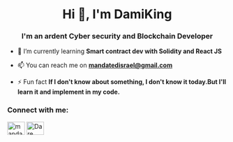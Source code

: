 <h1 align="center">Hi 👋, I'm DamiKing</h1>
<h3 align="center">I'm an ardent Cyber security and Blockchain Developer</h3>

- 🌱 I’m currently learning **Smart contract dev with Solidity and React JS**

- 📫 You can reach me on **mandatedisrael@gmail.com**

- ⚡ Fun fact **If I don't know about something, I don't know it today.But I'll learn it and implement in my code.**

<h3 align="left">Connect with me:</h3>
<p align="left">
<a href="https://twitter.com/mandatedisrael" target="blank"><img align="center" src="https://raw.githubusercontent.com/rahuldkjain/github-profile-readme-generator/master/src/images/icons/Social/twitter.svg" alt="mandatedisrael" height="30" width="40" /></a>
<a href="https://www.linkedin.com/in/dare-israel/" target="blank"><img align="center" src="https://raw.githubusercontent.com/rahuldkjain/github-profile-readme-generator/master/src/images/icons/Social/linked-in-alt.svg" alt="Dare afolabi" height="30" width="40" /></a>
</p>
